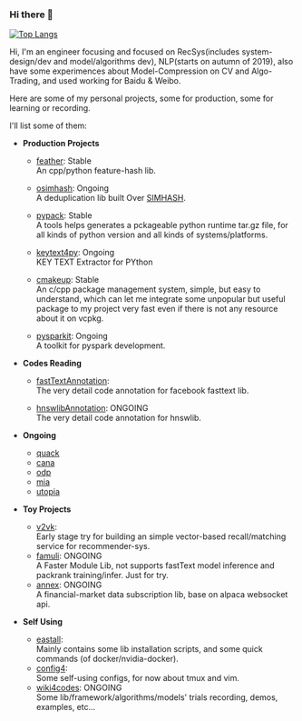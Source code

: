 ### Hi there 👋

<!--
**innerNULL/innerNULL** is a ✨ _special_ ✨ repository because its `README.md` (this file) appears on your GitHub profile.

Here are some ideas to get you started:

- 🔭 I’m currently working on ...
- 🌱 I’m currently learning ...
- 👯 I’m looking to collaborate on ...
- 🤔 I’m looking for help with ...
- 💬 Ask me about ...
- 📫 How to reach me: ...
- 😄 Pronouns: ...
- ⚡ Fun fact: ...
-->

[![Top Langs](https://github-readme-stats.vercel.app/api/top-langs/?username=innerNULL&layout=compact)](https://github.com/innerNULL/github-readme-stats)

Hi, I'm an engineer focusing and focused on RecSys(includes system-design/dev and model/algorithms dev), NLP(starts on autumn of 2019), also have some experimences about Model-Compression on CV and Algo-Trading, and used working for Baidu & Weibo.

Here are some of my personal projects, some for production, some for learning or recording. 

I'll list some of them:
* **Production Projects**  
    * [feather](https://github.com/innerNULL/feather): Stable  
    An cpp/python feature-hash lib.
    
    * [osimhash](https://github.com/innerNULL/osimhash): Ongoing  
    A deduplication lib built Over [SIMHASH](https://github.com/yanyiwu/simhash).
    
    * [pypack](https://github.com/innerNULL/pypack): Stable  
    A tools helps generates a pckageable python runtime tar.gz file, for all kinds of python version and all kinds of systems/platforms.
    
    * [keytext4py](https://github.com/innerNULL/io4doc): Ongoing  
    KEY TEXT Extractor for PYthon

    * [cmakeup](https://github.com/innerNULL/cmakeup): Stable   
    An c/cpp package management system, simple, but easy to understand, which can let me integrate some unpopular but useful package to my project very fast even if there is not any resource about it on vcpkg.  
    
    * [pysparkit](https://github.com/innerNULL/pysparkit): Ongoing  
    A toolkit for pyspark development.

* **Codes Reading**  
    * [fastTextAnnotation](https://github.com/innerNULL/fastTextAnnotation/tree/code_reading):  
    The very detail code annotation for facebook fasttext lib.

    * [hnswlibAnnotation](https://github.com/innerNULL/hnswlibAnnotation/tree/code_reading): ONGOING    
    The very detail code annotation for hnswlib.

* **Ongoing**
    * [quack](https://github.com/innerNULL/quack)
    * [cana](https://github.com/innerNULL/cana)
    * [odp](https://github.com/innerNULL/odp)
    * [mia](https://github.com/innerNULL/mia)
    * [utopia](https://github.com/innerNULL/utopia)

* **Toy Projects**  
    * [v2vk](https://github.com/innerNULL/v2vk):   
    Early stage try for building an simple vector-based recall/matching service for recommender-sys.
    * [famuli](https://github.com/innerNULL/famuli): ONGOING   
    A Faster Module Lib, not supports fastText model inference and packrank training/infer. Just for try.
    * [annex](https://github.com/innerNULL/annex): ONGOING    
    A financial-market data subscription lib, base on alpaca websocket api.
    
* **Self Using**  
    * [eastall](https://github.com/innerNULL/eastall):  
    Mainly contains some lib installation scripts, and some quick commands (of docker/nvidia-docker).
    * [config4](https://github.com/innerNULL/config4):  
    Some self-using configs, for now about tmux and vim.
    * [wiki4codes](https://github.com/innerNULL/wiki4codes): ONGOING  
    Some lib/framework/algorithms/models' trials recording, demos, examples, etc...



